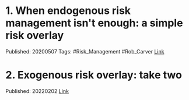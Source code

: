 

# 1. When endogenous risk management isn't enough: a simple risk overlay
Published: 20200507
Tags: #Risk_Management #Rob_Carver 
[Link](https://qoppac.blogspot.com/2020/05/when-endogenous-risk-management-isnt.html)


# 2. Exogenous risk overlay: take two

Published: 20220202
[Link](https://qoppac.blogspot.com/2022/02/exogenous-risk-overlay-take-two.html)